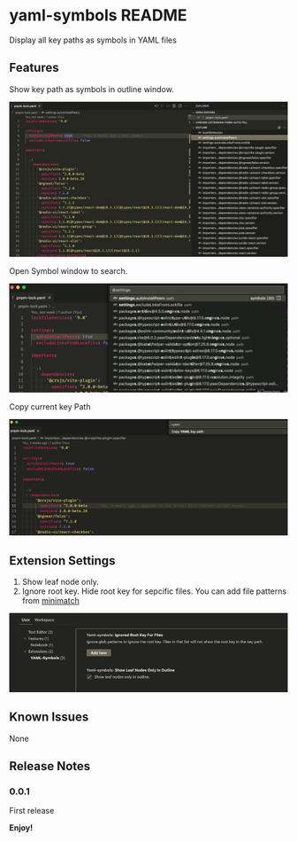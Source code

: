 # yaml-symbols README

Display all key paths as symbols in YAML files

## Features

Show key path as symbols in outline window.

![outline](outline.jpg)

Open Symbol window to search.

![Quick Search](quick-search.jpg)

Copy current key Path

![Copy Key](copy-yaml-key-path.png)

## Extension Settings

1. Show leaf node only.
2. Ignore root key. Hide root key for sepcific files. You can add file patterns from [minimatch](https://github.com/isaacs/minimatch)

![Config](config.png)

## Known Issues

None

## Release Notes

### 0.0.1

First release

**Enjoy!**

